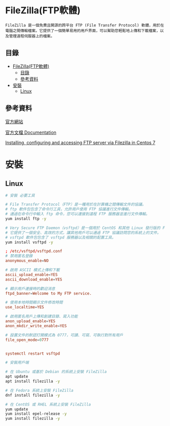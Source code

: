 # FileZilla(FTP軟體)

```
FileZilla 是一個免費且開源的跨平台 FTP (File Transfer Protocol) 軟體，用於在電腦之間傳輸檔案。它提供了一個簡單易用的用戶界面，可以幫助您輕鬆地上傳和下載檔案，以及管理遠程伺服器上的檔案。
```

## 目錄

- [FileZilla(FTP軟體)](#filezillaftp軟體)
  - [目錄](#目錄)
  - [參考資料](#參考資料)
- [安裝](#安裝)
  - [Linux](#linux)

## 參考資料

[官方網站](https://filezilla-project.org/)

[官方文檔 Documentation](https://wiki.filezilla-project.org/Documentation)

[Installing, configuring and accessing FTP server via Filezilla in Centos 7](https://swwapnilp.medium.com/installing-configuring-and-accessing-ftp-server-via-filezilla-in-centos-7-5b99fad1f69c)

# 安裝

## Linux

```bash
# 安裝 必要工具

# File Transfer Protocol（FTP）是一種用於在計算機之間傳輸文件的協議。
# ftp 軟件包包含了命令行工具，允許用戶使用 FTP 協議進行文件傳輸。
# 通過在命令行中輸入 ftp 命令，您可以連接到遠程 FTP 服務器並進行文件傳輸。
yum install ftp -y

# Very Secure FTP Daemon（vsftpd）是一個用於 CentOS 和其他 Linux 發行版的 FTP 服務器軟件。
# 它提供了一個安全、高效的方式，讓其他用戶可以通過 FTP 協議訪問您的系統上的文件。
# vsftpd 軟件包包含了 vsftpd 服務器以及相關的配置工具。
yum install vsftpd -y
```

```conf
; /etc/vsftpd/vsftpd.conf
# 禁用匿名登錄
anonymous_enable=NO

# 啟用 ASCII 模式上傳和下載
ascii_upload_enable=YES
ascii_download_enable=YES

# 顯示用戶連接時的歡迎消息
ftpd_banner=Welcome to My FTP service.

# 使用本地時間顯示文件修改時間
use_localtime=YES

# 啟用匿名用戶上傳和創建目錄、寫入功能
anon_upload_enable=YES
anon_mkdir_write_enable=YES

# 設置文件的默認打開模式為 0777，可讀、可寫、可執行對所有用戶
file_open_mode=0777


systemctl restart vsftpd
```

```bash
# 安裝用戶端

# 在 Ubuntu 或基於 Debian 的系統上安裝 FileZilla
apt update
apt install filezilla -y

# 在 Fedora 系統上安裝 FileZilla
dnf install filezilla -y

# 在 CentOS 或 RHEL 系統上安裝 FileZilla
yum update
yum install epel-release -y
yum install filezilla -y
```